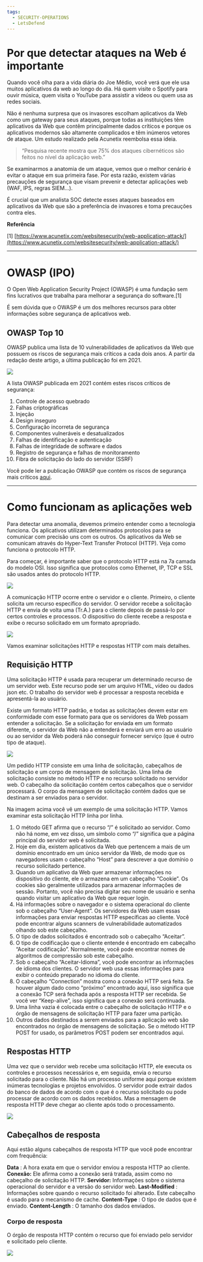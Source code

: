```yaml
---
tags:
  - SECURITY-OPERATIONS
  - LetsDefend
---
```

# Por que detectar ataques na Web é importante
Quando você olha para a vida diária do Joe Médio, você verá que ele usa muitos aplicativos da web ao longo do dia. Há quem visite o Spotify para ouvir música, quem visita o YouTube para assistir a vídeos ou quem usa as redes sociais.

Não é nenhuma surpresa que os invasores escolham aplicativos da Web como um gateway para seus ataques, porque todas as instituições têm aplicativos da Web que contêm principalmente dados críticos e porque os aplicativos modernos são altamente complicados e têm inúmeros vetores de ataque. Um estudo realizado pela Acunetix reembolsa essa ideia.

> “Pesquisa recente mostra que 75% dos ataques cibernéticos são feitos no nível da aplicação web.”

Se examinarmos a anatomia de um ataque, vemos que o melhor cenário é evitar o ataque em sua primeira fase. Por esta razão, existem várias precauções de segurança que visam prevenir e detectar aplicações web (WAF, IPS, regras SIEM...).

É crucial que um analista SOC detecte esses ataques baseados em aplicativos da Web que são a preferência de invasores e toma precauções contra eles.

**Referência**  
  
[1] [https://www.acunetix.com/websitesecurity/web-application-attack/](https://www.acunetix.com/websitesecurity/web-application-attack/)

---
# OWASP (IPO)
O Open Web Application Security Project (OWASP) é uma fundação sem fins lucrativos que trabalha para melhorar a segurança do software.[1]

É sem dúvida que o OWASP é um dos melhores recursos para obter informações sobre segurança de aplicativos web.
## **OWASP Top 10**

OWASP publica uma lista de 10 vulnerabilidades de aplicativos da Web que possuem os riscos de segurança mais críticos a cada dois anos. A partir da redação deste artigo, a última publicação foi em 2021.

![](https://letsdefend.io/blog/wp-content/uploads/2022/03/Owasp-Top-10.png)

A lista OWASP publicada em 2021 contém estes riscos críticos de segurança:

1. Controle de acesso quebrado
2. Falhas criptográficas
3. Injeção
4. Design inseguro
5. Configuração incorreta de segurança
6. Componentes vulneráveis e desatualizados
7. Falhas de identificação e autenticação
8. Falhas de integridade de software e dados
9. Registro de segurança e falhas de monitoramento
10. Fibra de solicitação do lado do servidor (SSRF)

Você pode ler a publicação OWASP que contém os riscos de segurança mais críticos [aqui](https://owasp.org/).

---
# Como funcionam as aplicações web
Para detectar uma anomalia, devemos primeiro entender como a tecnologia funciona. Os aplicativos utilizam determinados protocolos para se comunicar com precisão uns com os outros. Os aplicativos da Web se comunicam através do Hyper-Text Transfer Protocol (HTTP). Veja como funciona o protocolo HTTP.

Para começar, é importante saber que o protocolo HTTP está na 7a camada do modelo OSI. Isso significa que protocolos como Ethernet, IP, TCP e SSL são usados antes do protocolo HTTP.

![](https://letsdefend.io/blog/wp-content/uploads/2022/02/HTTP-Protocol-TCP-IP-Model-OSI-Model.png)

A comunicação HTTP ocorre entre o servidor e o cliente. Primeiro, o cliente solicita um recurso específico do servidor. O servidor recebe a solicitação HTTP e envia de volta uma (Tr.A.) para o cliente depois de passá-lo por certos controles e processos. O dispositivo do cliente recebe a resposta e exibe o recurso solicitado em um formato apropriado.

![](https://letsdefend.io/blog/wp-content/uploads/2022/02/HTTP-Request-and-HTTP-Response.png)

Vamos examinar solicitações HTTP e respostas HTTP com mais detalhes.

## Requisição HTTP
Uma solicitação HTTP é usada para recuperar um determinado recurso de um servidor web. Este recurso pode ser um arquivo HTML, vídeo ou dados json etc. O trabalho do servidor web é processar a resposta recebida e apresentá-la ao usuário.

Existe um formato HTTP padrão, e todas as solicitações devem estar em conformidade com esse formato para que os servidores da Web possam entender a solicitação. Se a solicitação for enviada em um formato diferente, o servidor da Web não a entenderá e enviará um erro ao usuário ou ao servidor da Web poderá não conseguir fornecer serviço (que é outro tipo de ataque).

![](https://letsdefend.io/blog/wp-content/uploads/2022/02/HTTP-Request.png)

Um pedido HTTP consiste em uma linha de solicitação, cabeçalhos de solicitação e um corpo de mensagem de solicitação. Uma linha de solicitação consiste no método HTTP e no recurso solicitado no servidor web. O cabeçalho da solicitação contém certos cabeçalhos que o servidor processará. O corpo da mensagem de solicitação contém dados que se destinam a ser enviados para o servidor.

Na imagem acima você vê um exemplo de uma solicitação HTTP. Vamos examinar esta solicitação HTTP linha por linha.

1. O método GET afirma que o recurso “/” é solicitado ao servidor. Como não há nome, em vez disso, um símbolo como “/” significa que a página principal do servidor web é solicitada.
2. Hoje em dia, existem aplicativos da Web que pertencem a mais de um domínio encontrado em um único servidor da Web, de modo que os navegadores usam o cabeçalho “Host” para descrever a que domínio o recurso solicitado pertence.
3. Quando um aplicativo da Web quer armazenar informações no dispositivo do cliente, ele o armazena em um cabeçalho “Cookie”. Os cookies são geralmente utilizados para armazenar informações de sessão. Portanto, você não precisa digitar seu nome de usuário e senha quando visitar um aplicativo da Web que requer login.
4. Há informações sobre o navegador e o sistema operacional do cliente sob o cabeçalho “User-Agent”. Os servidores da Web usam essas informações para enviar respostas HTTP específicas ao cliente. Você pode encontrar alguns scanners de vulnerabilidade automatizados olhando sob este cabeçalho.
5. O tipo de dados solicitados é encontrado sob o cabeçalho “Aceitar”.
6. O tipo de codificação que o cliente entende é encontrado em cabeçalho “Aceitar codificação”. Normalmente, você pode encontrar nomes de algoritmos de compressão sob este cabeçalho.
7. Sob o cabeçalho “Aceitar-Idioma”, você pode encontrar as informações de idioma dos clientes. O servidor web usa essas informações para exibir o conteúdo preparado no idioma do cliente.
8. O cabeçalho “Connection” mostra como a conexão HTTP será feita. Se houver algum dado como “próximo” encontrado aqui, isso significa que a conexão TCP será fechada após a resposta HTTP ser recebida. Se você ver “Keep-alive”, isso significa que a conexão será continuada.
9. Uma linha vazia é colocada entre o cabeçalho de solicitação HTTP e o órgão de mensagens de solicitação HTTP para fazer uma partição.
10. Outros dados destinados a serem enviados para a aplicação web são encontrados no órgão de mensagens de solicitação. Se o método HTTP POST for usado, os parâmetros POST podem ser encontrados aqui.

## Respostas HTTP
Uma vez que o servidor web recebe uma solicitação HTTP, ele executa os controles e processos necessários e, em seguida, envia o recurso solicitado para o cliente. Não há um processo uniforme aqui porque existem inúmeras tecnologias e projetos envolvidos. O servidor pode extrair dados do banco de dados de acordo com o que é o recurso solicitado ou pode processar de acordo com os dados recebidos. Mas a mensagem de resposta HTTP deve chegar ao cliente após todo o processamento.

![](https://letsdefend.io/blog/wp-content/uploads/2022/02/HTTP-Response.png)

## Cabeçalhos de resposta
Aqui estão alguns cabeçalhos de resposta HTTP que você pode encontrar com frequência:

**Data** : A hora exata em que o servidor enviou a resposta HTTP ao cliente.
**Conexão:** Ele afirma como a conexão será tratada, assim como no cabeçalho de solicitação HTTP.
**Servidor:** Informações sobre o sistema operacional do servidor e a versão do servidor web.
**Last-Modified** : Informações sobre quando o recurso solicitado foi alterado. Este cabeçalho é usado para o mecanismo de cache.
**Content-Type** : O tipo de dados que é enviado.
**Content-Length** : O tamanho dos dados enviados.

### Corpo de resposta
O órgão de resposta HTTP contém o recurso que foi enviado pelo servidor e solicitado pelo cliente.

![](https://letsdefend.io/blog/wp-content/uploads/2022/03/HTML-example.png)
